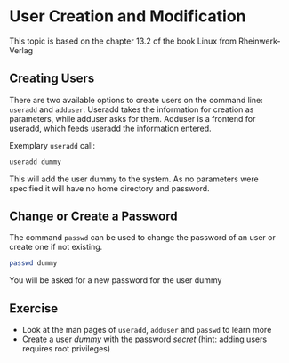 # User Creation and Modification
This topic is based on the chapter 13.2 of the book Linux from Rheinwerk-Verlag

## Creating Users
There are two available options to create users on the command line: `useradd` and `adduser`.
Useradd takes the information for creation as parameters, while adduser asks for them.
Adduser is a frontend for useradd, which feeds useradd the information entered.

Exemplary `useradd` call:

~~~~ bash
useradd dummy 
~~~~

This will add the user dummy to the system. As no parameters were specified it will have no home directory and password.

## Change or Create a Password
The command `passwd` can be used to change the password of an user or create one if not existing.

~~~~ bash
passwd dummy
~~~~
You will be asked for a new password for the user dummy

## Exercise
- Look at the man pages of `useradd`, `adduser` and `passwd` to learn more
- Create a user *dummy* with the password *secret* (hint: adding users requires root privileges)
